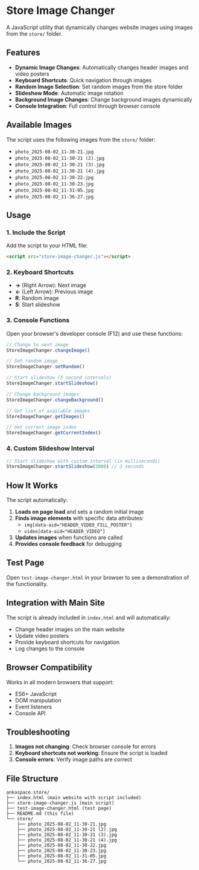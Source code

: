 # Store Image Changer

A JavaScript utility that dynamically changes website images using images from the `store/` folder.

## Features

- **Dynamic Image Changes**: Automatically changes header images and video posters
- **Keyboard Shortcuts**: Quick navigation through images
- **Random Image Selection**: Set random images from the store folder
- **Slideshow Mode**: Automatic image rotation
- **Background Image Changes**: Change background images dynamically
- **Console Integration**: Full control through browser console

## Available Images

The script uses the following images from the `store/` folder:

- `photo_2025-08-02_11-30-21.jpg`
- `photo_2025-08-02_11-30-21 (2).jpg`
- `photo_2025-08-02_11-30-21 (3).jpg`
- `photo_2025-08-02_11-30-21 (4).jpg`
- `photo_2025-08-02_11-30-22.jpg`
- `photo_2025-08-02_11-30-23.jpg`
- `photo_2025-08-02_11-31-05.jpg`
- `photo_2025-08-02_11-36-27.jpg`

## Usage

### 1. Include the Script

Add the script to your HTML file:

```html
<script src="store-image-changer.js"></script>
```

### 2. Keyboard Shortcuts

- **→** (Right Arrow): Next image
- **←** (Left Arrow): Previous image
- **R**: Random image
- **S**: Start slideshow

### 3. Console Functions

Open your browser's developer console (F12) and use these functions:

```javascript
// Change to next image
StoreImageChanger.changeImage()

// Set random image
StoreImageChanger.setRandom()

// Start slideshow (5 second intervals)
StoreImageChanger.startSlideshow()

// Change background images
StoreImageChanger.changeBackground()

// Get list of available images
StoreImageChanger.getImages()

// Get current image index
StoreImageChanger.getCurrentIndex()
```

### 4. Custom Slideshow Interval

```javascript
// Start slideshow with custom interval (in milliseconds)
StoreImageChanger.startSlideshow(3000) // 3 seconds
```

## How It Works

The script automatically:

1. **Loads on page load** and sets a random initial image
2. **Finds image elements** with specific data attributes:
   - `img[data-aid="HEADER_VIDEO_FILL_POSTER"]`
   - `video[data-aid="HEADER_VIDEO"]`
3. **Updates images** when functions are called
4. **Provides console feedback** for debugging

## Test Page

Open `test-image-changer.html` in your browser to see a demonstration of the functionality.

## Integration with Main Site

The script is already included in `index.html` and will automatically:

- Change header images on the main website
- Update video posters
- Provide keyboard shortcuts for navigation
- Log changes to the console

## Browser Compatibility

Works in all modern browsers that support:
- ES6+ JavaScript
- DOM manipulation
- Event listeners
- Console API

## Troubleshooting

1. **Images not changing**: Check browser console for errors
2. **Keyboard shortcuts not working**: Ensure the script is loaded
3. **Console errors**: Verify image paths are correct

## File Structure

```
ankaspace.store/
├── index.html (main website with script included)
├── store-image-changer.js (main script)
├── test-image-changer.html (test page)
├── README.md (this file)
└── store/
    ├── photo_2025-08-02_11-30-21.jpg
    ├── photo_2025-08-02_11-30-21 (2).jpg
    ├── photo_2025-08-02_11-30-21 (3).jpg
    ├── photo_2025-08-02_11-30-21 (4).jpg
    ├── photo_2025-08-02_11-30-22.jpg
    ├── photo_2025-08-02_11-30-23.jpg
    ├── photo_2025-08-02_11-31-05.jpg
    └── photo_2025-08-02_11-36-27.jpg
``` 